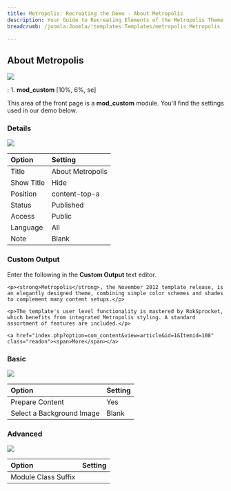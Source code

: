 ```yaml
---
title: Metropolis: Recreating the Demo - About Metropolis
description: Your Guide to Recreating Elements of the Metropolis Theme for Joomla
breadcrumb: /joomla:Joomla/!templates:Templates/metropolis:Metropolis

---
```


About Metropolis
-----
![][demo]

:   1. **mod_custom** [10%, 6%, se]

This area of the front page is a **mod_custom** module. You'll find the settings used in our demo below.

### Details
![][demo2]

| Option            | Setting            |  
| :---------------- | :----------------- |  
| Title             | About Metropolis         |  
| Show Title        | Hide               |  
| Position          | content-top-a          |  
| Status            | Published          |  
| Access            | Public             |  
| Language          | All                |  
| Note              | Blank              |  

### Custom Output
Enter the following in the **Custom Output** text editor.

~~~
<p><strong>Metropolis</strong>, the November 2012 template release, is an elegantly designed theme, combining simple color schemes and shades to complement many content setups.</p> 

<p>The template's user level functionality is mastered by RokSprocket, which benefits from integrated Metropolis styling. A standard assortment of features are included.</p>

<a href="index.php?option=com_content&view=article&id=1&Itemid=108" class="readon"><span>More</span></a>
~~~

### Basic
![][demo3]

| Option                    | Setting |  
| :------------------------ | :------ |  
| Prepare Content           | Yes     |  
| Select a Background Image | Blank   |

### Advanced
![][demo4]

| Option              | Setting |  
| :------------------ | :------ |  
| Module Class Suffix |         |

[demo]: assets/demo_5.jpeg
[demo2]: assets/about_1.jpeg
[demo3]: assets/about_2.jpeg
[demo4]: assets/about_3.jpeg